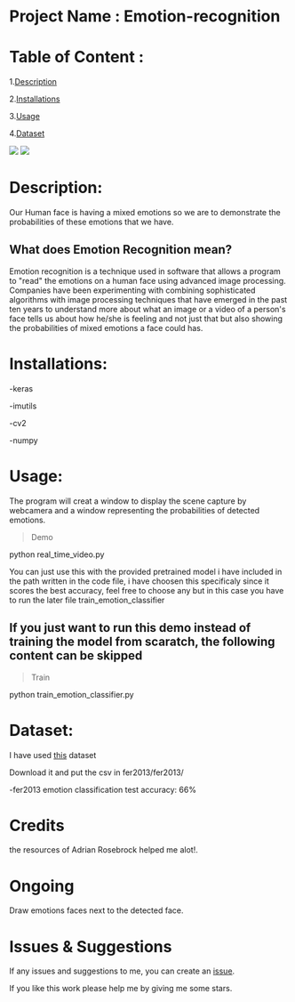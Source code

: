 # Project Name : Emotion-recognition
# Table of Content :
1.[Description](#p1)

2.[Installations](#p2)

3.[Usage](#p3)

4.[Dataset](#p4)



![](https://github.com/omar178/Emotion-recognition/blob/master/emotions/Happy.PNG)
![](https://github.com/omar178/Emotion-recognition/blob/master/emotions/angry.PNG)




<a id="p1"></a> 
# Description:

Our Human face is having a mixed emotions so we are to demonstrate the probabilities of these emotions that we have.

## What does Emotion Recognition mean?

Emotion recognition is a technique used in software that allows a program to "read" the emotions on a human face using advanced image processing. Companies have been experimenting with combining sophisticated algorithms with image processing techniques that have emerged in the past ten years to understand more about what an image or a video of a person's face tells us about how he/she is feeling and not just that but also showing the probabilities of mixed emotions a face could has.

<a id="p2"></a> 
# Installations:
-keras

-imutils

-cv2

-numpy

<a id="p3"></a> 
# Usage:

The program will creat a window to display the scene capture by webcamera and a window representing the probabilities of detected emotions.

> Demo

python real_time_video.py

You can just use this with the provided pretrained model i have included in the path written in the code file, i have choosen this specificaly since it scores the best accuracy, feel free to choose any but in this case you have to run the later file train_emotion_classifier
## If you just want to run this demo instead of training the model from scaratch, the following content can be skipped
> Train

python train_emotion_classifier.py


<a id="p4"></a> 
# Dataset:

I have used [this](https://www.kaggle.com/c/3364/download-all) dataset

Download it and put the csv in fer2013/fer2013/

-fer2013 emotion classification test accuracy: 66%


# Credits
the resources of Adrian Rosebrock helped me alot!.

# Ongoing 
Draw emotions faces next to the detected face.

# Issues & Suggestions

If any issues and suggestions to me, you can create an [issue](https://github.com/omar178/Emotion-recognition/issues).

If you like this work please help me by giving me some stars.
